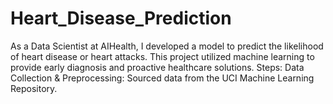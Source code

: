 # Heart_Disease_Prediction
As a Data Scientist at AIHealth, I developed a model to predict the likelihood of heart disease or heart attacks. This project utilized machine learning to provide early diagnosis and proactive healthcare solutions.  Steps: Data Collection &amp; Preprocessing: Sourced data from the UCI Machine Learning Repository. 
